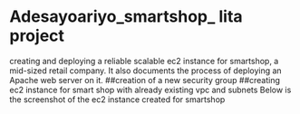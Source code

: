 # Adesayoariyo_smartshop_ lita project
creating and deploying a reliable scalable ec2 instance for smartshop, a mid-sized retail company. It also documents the process of deploying an Apache web server on it.
##creation of a new security group
 ##creating ec2 instance for smart shop with already existing vpc and subnets
 Below is the screenshot of the ec2 instance created for smartshop
